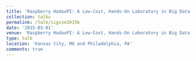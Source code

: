 ```yaml
---
title: 'Raspberry HadooPI: A Low-Cost, Hands-On Laboratory in Big Data and Analytics'
collection: talks
permalink: /talk/sigcse2015b
date: '2015-03-01'
venue: 'Raspberry HadooPI: A Low-Cost, Hands-On Laboratory in Big Data and Analytics. SIGCSE 2015 Poster with Ken Fox and Jeffrey L. Popyack. Kansas City, MO, March, 2015 and Drexel University Research Day 2015'
type: talk
location: 'Kansas City, MO and Philadelphia, PA'
comments: true
---
```


